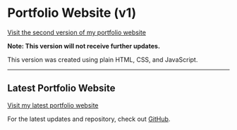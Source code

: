 # Portfolio Website (v1)

[Visit the second version of my portfolio website](https://v1.dulapahv.dev/)

**Note: This version will not receive further updates.**

This version was created using plain HTML, CSS, and JavaScript.

---

## Latest Portfolio Website

[Visit my latest portfolio website](https://dulapahv.dev)

For the latest updates and repository, check out [GitHub](https://github.com/dulapahv/dulapahv-portfolio).
